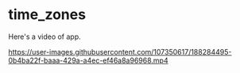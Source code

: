 # time_zones

Here's a video of app.

https://user-images.githubusercontent.com/107350617/188284495-0b4ba22f-baaa-429a-a4ec-ef46a8a96968.mp4

